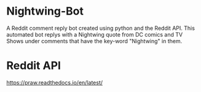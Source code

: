 # Nightwing-Bot
A Reddit comment reply bot created using python and the Reddit API. This automated bot replys with a Nightwing quote from DC comics and TV Shows under comments that have the key-word "Nightwing" in them.

# Reddit API
https://praw.readthedocs.io/en/latest/
